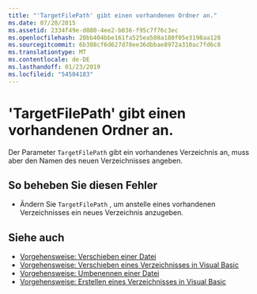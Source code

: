 ```yaml
---
title: "'TargetFilePath' gibt einen vorhandenen Ordner an."
ms.date: 07/20/2015
ms.assetid: 2334f49e-d080-4ee2-b036-f95c7f76c3ec
ms.openlocfilehash: 20bb404bbe161fa525ea508a180f05e3198aa128
ms.sourcegitcommit: 6b308cf6d627d78ee36dbbae8972a310ac7fd6c8
ms.translationtype: MT
ms.contentlocale: de-DE
ms.lasthandoff: 01/23/2019
ms.locfileid: "54504183"
---
```

# <a name="targetfilepath-specifies-an-existing-folder"></a>'TargetFilePath' gibt einen vorhandenen Ordner an.
Der Parameter `TargetFilePath` gibt ein vorhandenes Verzeichnis an, muss aber den Namen des neuen Verzeichnisses angeben.  
  
## <a name="to-correct-this-error"></a>So beheben Sie diesen Fehler  
  
-   Ändern Sie `TargetFilePath` , um anstelle eines vorhandenen Verzeichnisses ein neues Verzeichnis anzugeben.  
  
## <a name="see-also"></a>Siehe auch
- [Vorgehensweise: Verschieben einer Datei](../../visual-basic/developing-apps/programming/drives-directories-files/how-to-move-a-file.md)
- [Vorgehensweise: Verschieben eines Verzeichnisses in Visual Basic](https://msdn.microsoft.com/library/0f26d1ef-c0a0-4445-8eb0-9b7d0490411c)
- [Vorgehensweise: Umbenennen einer Datei](../../visual-basic/developing-apps/programming/drives-directories-files/how-to-rename-a-file.md)
- [Vorgehensweise: Erstellen eines Verzeichnisses in Visual Basic](https://msdn.microsoft.com/library/780c7afc-a03c-4b01-865a-510fe331b1cc)

